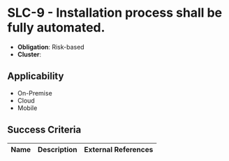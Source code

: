 # SLC-9 - Installation process shall be fully automated.

- **Obligation**: Risk-based
- **Cluster**: 






## Applicability

- On-Premise
- Cloud
- Mobile



## Success Criteria

| Name | Description | External References |
| ----- | ---------- | ------------------- |

